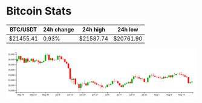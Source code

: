 # Bitcoin Stats

BTC/USDT|24h change|24h high|24h low|
|---|---|---|---|
|$21455.41|0.93%|$21587.74|$20761.90|

<img src="./chart.svg">
